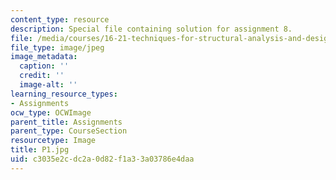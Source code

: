 ```yaml
---
content_type: resource
description: Special file containing solution for assignment 8.
file: /media/courses/16-21-techniques-for-structural-analysis-and-design-spring-2005/c3035e2cdc2a0d82f1a33a03786e4daa_P1.jpg
file_type: image/jpeg
image_metadata:
  caption: ''
  credit: ''
  image-alt: ''
learning_resource_types:
- Assignments
ocw_type: OCWImage
parent_title: Assignments
parent_type: CourseSection
resourcetype: Image
title: P1.jpg
uid: c3035e2c-dc2a-0d82-f1a3-3a03786e4daa
---
```

